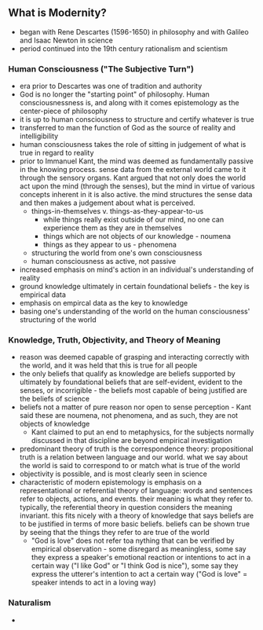 ## What is Modernity?

* began with Rene Descartes (1596-1650) in philosophy and with Galileo and Isaac Newton in science
* period continued into the 19th century rationalism and scientism

### Human Consciousness ("The Subjective Turn")
* era prior to Descartes was one of tradition and authority
* God is no longer the "starting point" of philosophy. Human consciousnessness is, and along with it comes epistemology as the center-piece of philosophy
* it is up to human consciousness to structure and certify whatever is true
* transferred to man the function of God as the source of reality and intelligibility
* human consciousness takes the role of sitting in judgement of what is true in regard to reality
* prior to Immanuel Kant, the mind was deemed as fundamentally passive in the knowing process. sense data from the external world came to it through the sensory organs. Kant argued that not only does the world act upon the mind (through the senses), but the mind in virtue of various concepts inherent in it is also active. the mind structures the sense data and then makes a judgement about what is perceived. 
    * things-in-themselves v. things-as-they-appear-to-us
        * while things really exist outside of our mind, no one can experience them as they are in themselves
        * things which are not objects of our knowledge - noumena
        * things as they appear to us - phenomena
    * structuring the world from one's own consciousness
    * human consciousness as active, not passive
* increased emphasis on mind's action in an individual's understanding of reality
* ground knowledge ultimately in certain foundational beliefs - the key is empirical data
* emphasis on empircal data as the key to knowledge
* basing one's understanding of the world on the human consciousness' structuring of the world

### Knowledge, Truth, Objectivity, and Theory of Meaning
* reason was deemed capable of grasping and interacting correctly with the world, and it was held that this is true for all people
* the only beliefs that qualify as knowledge are beliefs supported by ultimately by foundational beliefs that are self-evident, evident to the senses, or incorrigible - the beliefs most capable of being justified are the beliefs of science
* beliefs not a matter of pure reason nor open to sense perception - Kant said these are noumena, not phenomena, and as such, they are not objects of knowledge
    * Kant claimed to put an end to metaphysics, for the subjects normally discussed in that discipline are beyond empirical investigation
* predominant theory of truth is the correspondence theory: propositional truth is a relation between language and our world. what we say about the world is said to correspond to or match what is true of the world
* objectivity is possible, and is most clearly seen in science
* characteristic of modern epistemology is emphasis on a representational or referential theory of language: words and sentences refer to objects, actions, and events. their meaning is what they refer to. typically, the referential theory in question considers the meaning invariant. this fits nicely with a theory of knowledge that says beliefs are to be justified in terms of more basic beliefs. beliefs can be shown true by seeing that the things they refer to are true of the world
    * "God is love" does not refer toa nything that can be verified by empirical observation - some disregard as meaningless, some say they express a speaker's emotional reaction or intentions to act in a certain way ("I like God" or "I think God is nice"), some say they express the utterer's intention to act a certain way ("God is love" = speaker intends to act in a loving way)

### Naturalism
* 